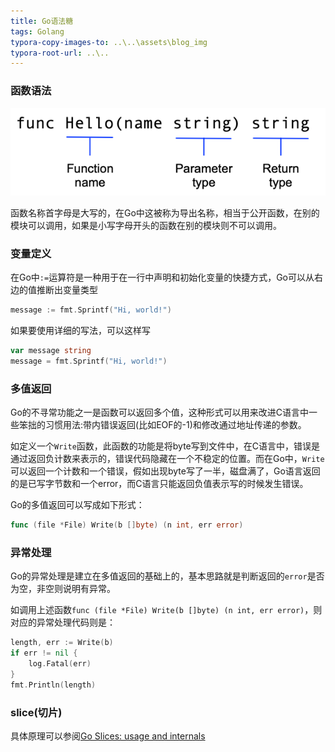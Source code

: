 ```yaml
---
title: Go语法糖
tags: Golang
typora-copy-images-to: ..\..\assets\blog_img
typora-root-url: ..\..
---
```


### 函数语法

![/assets/blog_img](/assets/blog_img/function-syntax.png)

函数名称首字母是大写的，在Go中这被称为导出名称，相当于公开函数，在别的模块可以调用，如果是小写字母开头的函数在别的模块则不可以调用。

### 变量定义

在Go中```:=```运算符是一种用于在一行中声明和初始化变量的快捷方式，Go可以从右边的值推断出变量类型

```go
message := fmt.Sprintf("Hi, world!")
```

如果要使用详细的写法，可以这样写

```Go
var message string
message = fmt.Sprintf("Hi, world!")
```

### 多值返回

Go的不寻常功能之一是函数可以返回多个值，这种形式可以用来改进C语言中一些笨拙的习惯用法:带内错误返回(比如EOF的-1)和修改通过地址传递的参数。

如定义一个```Write```函数，此函数的功能是将byte写到文件中，在C语言中，错误是通过返回负计数来表示的，错误代码隐藏在一个不稳定的位置。而在Go中，```Write```可以返回一个计数和一个错误，假如出现byte写了一半，磁盘满了，Go语言返回的是已写字节数和一个error，而C语言只能返回负值表示写的时候发生错误。

Go的多值返回可以写成如下形式：

```Go
func (file *File) Write(b []byte) (n int, err error)
```

### 异常处理

Go的异常处理是建立在多值返回的基础上的，基本思路就是判断返回的```error```是否为空，非空则说明有异常。

如调用上述函数```func (file *File) Write(b []byte) (n int, err error)```，则对应的异常处理代码则是：

```go
length, err := Write(b)
if err != nil {
    log.Fatal(err)
}
fmt.Println(length)
```

### slice(切片)

具体原理可以参阅[Go Slices: usage and internals](https://blog.golang.org/slices-intro)